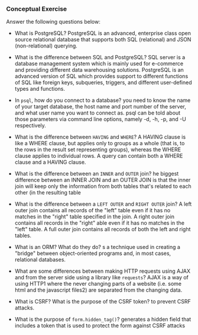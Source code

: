### Conceptual Exercise

Answer the following questions below:

- What is PostgreSQL?
PostgreSQL is an advanced, enterprise class open source relational database that supports both SQL (relational) and JSON (non-relational) querying.

- What is the difference between SQL and PostgreSQL?
SQL server is a database management system which is mainly used for e-commerce and providing different data warehousing solutions. PostgreSQL is an advanced version of SQL which provides support to different functions of SQL like foreign keys, subqueries, triggers, and different user-defined types and functions.

- In `psql`, how do you connect to a database?
you need to know the name of your target database, the host name and port number of the server, and what user name you want to connect as. psql can be told about those parameters via command line options, namely -d, -h, -p, and -U respectively.

- What is the difference between `HAVING` and `WHERE`?
A HAVING clause is like a WHERE clause, but applies only to groups as a whole (that is, to the rows in the result set representing groups), whereas the WHERE clause applies to individual rows. A query can contain both a WHERE clause and a HAVING clause.

- What is the difference between an `INNER` and `OUTER` join?
he biggest difference between an INNER JOIN and an OUTER JOIN is that the inner join will keep only the information from both tables that's related to each other (in the resulting table

- What is the difference between a `LEFT OUTER` and `RIGHT OUTER` join?
A left outer join contains all records of the "left" table even if it has no matches in the "right" table specified in the join. A right outer join contains all records in the "right" able even if it has no matches in the "left" table. A full outer join contains all records of both the left and right tables.

- What is an ORM? What do they do?
s a technique used in creating a "bridge" between object-oriented programs and, in most cases, relational databases.

- What are some differences between making HTTP requests using AJAX 
  and from the server side using a library like `requests`?
AJAX is a way of using HTTP1 where the never changing parts of a website (i.e. some html and the javascript files2) are separated from the changing data.

- What is CSRF? What is the purpose of the CSRF token?
to prevent CSRF attacks.

- What is the purpose of `form.hidden_tag()`?
generates a hidden field that includes a token that is used to protect the form against CSRF attacks